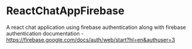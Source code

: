 # ReactChatAppFirebase
A react chat application using firebase authentication along with firebase authentication documentation - https://firebase.google.com/docs/auth/web/start?hl=en&authuser=3
